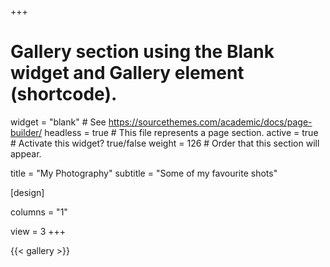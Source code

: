 +++
# Gallery section using the Blank widget and Gallery element (shortcode).
widget = "blank"  # See https://sourcethemes.com/academic/docs/page-builder/
headless = true  # This file represents a page section.
active = true  # Activate this widget? true/false
weight = 126  # Order that this section will appear.

title = "My Photography"
subtitle = "Some of my favourite shots"

[design]

columns = "1"

view = 3
+++

{{< gallery >}}
